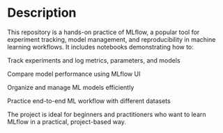 # Description

This repository is a hands-on practice of MLflow, a popular tool for experiment tracking, model management, and reproducibility in machine learning workflows. It includes notebooks demonstrating how to:

Track experiments and log metrics, parameters, and models

Compare model performance using MLflow UI

Organize and manage ML models efficiently

Practice end-to-end ML workflow with different datasets

The project is ideal for beginners and practitioners who want to learn MLflow in a practical, project-based way.
